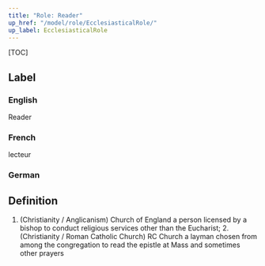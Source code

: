 ```yaml
---
title: "Role: Reader"
up_href: "/model/role/EcclesiasticalRole/"
up_label: EcclesiasticalRole
---
```


[TOC]

## Label

### English
Reader

### French
lecteur

### German


## Definition
1. (Christianity / Anglicanism) Church of England a person licensed by a bishop to conduct religious services other than the Eucharist; 2. (Christianity / Roman Catholic Church) RC Church a layman chosen from among the congregation to read the epistle at Mass and sometimes other prayers
